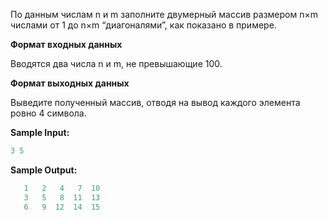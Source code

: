 По данным числам n и m заполните двумерный массив размером n×m числами от 1 до n×m “диагоналями”, как показано в примере.

**Формат входных данных**

Вводятся два числа n и m, не превышающие 100.

**Формат выходных данных**

Выведите полученный массив, отводя на вывод каждого элемента ровно 4 символа.

**Sample Input:**

```cpp
3 5
```


**Sample Output:**

```cpp
   1   2   4   7  10
   3   5   8  11  13
   6   9  12  14  15
```

